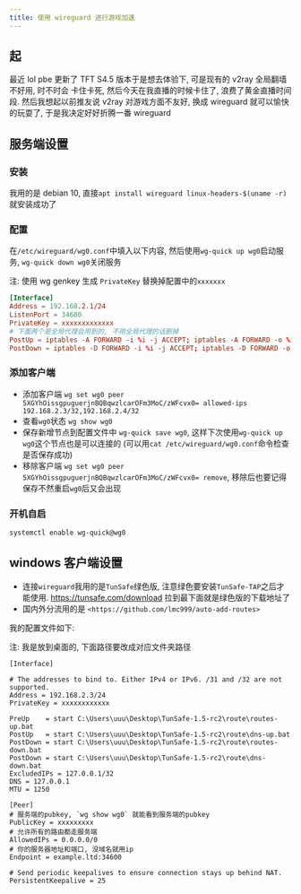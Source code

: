 ```yaml
---
title: 使用 wireguard 进行游戏加速
---
```


## 起

最近 lol pbe 更新了 TFT S4.5 版本于是想去体验下, 可是现有的 v2ray 全局翻墙不好用, 时不时会
卡住卡死, 然后今天在我直播的时候卡住了, 浪费了黄金直播时间段. 然后我想起以前推友说 v2ray 对游戏方面不友好,
换成 wireguard 就可以愉快的玩耍了, 于是我决定好好折腾一番 wireguard

## 服务端设置

### 安装

我用的是 debian 10, 直接`apt install wireguard linux-headers-$(uname -r)`就安装成功了

### 配置

在`/etc/wireguard/wg0.conf`中填入以下内容, 然后使用`wg-quick up wg0`启动服务, `wg-quick down wg0`关闭服务

注: 使用 wg genkey 生成 `PrivateKey` 替换掉配置中的`xxxxxxx`

```conf
[Interface]
Address = 192.168.2.1/24
ListenPort = 34600
PrivateKey = xxxxxxxxxxxxx
# 下面两个是全局代理会用到的, 不用全局代理的话删掉
PostUp = iptables -A FORWARD -i %i -j ACCEPT; iptables -A FORWARD -o %i -j ACCEPT; iptables -t nat -A POSTROUTING -s 192.168.2.0/24 -o eth0 -j MASQUERADE
PostDown = iptables -D FORWARD -i %i -j ACCEPT; iptables -D FORWARD -o %i -j ACCEPT; iptables -t nat -D POSTROUTING -s 192.168.2.0/24 -o eth0 -j MASQUERADE
```

### 添加客户端

- 添加客户端 `wg set wg0 peer 5XGYhOissgpuguerjnBQBqwzlcarOFm3MoC/zWFcvx0= allowed-ips 192.168.2.3/32,192.168.2.4/32`
- 查看`wg0`状态 `wg show wg0`
- 保存新增节点到配置文件中 `wg-quick save wg0`, 这样下次使用`wg-quick up wg0`这个节点也是可以连接的 (可以用`cat /etc/wireguard/wg0.conf`命令检查是否保存成功)
- 移除客户端 `wg set wg0 peer 5XGYhOissgpuguerjnBQBqwzlcarOFm3MoC/zWFcvx0= remove`, 移除后也要记得保存不然重启`wg0`后又会出现

### 开机自启

```sh
systemctl enable wg-quick@wg0
```

## windows 客户端设置

- 连接`wireguard`我用的是`TunSafe`绿色版, 注意绿色要安装`TunSafe-TAP`之后才能使用. <https://tunsafe.com/download> 拉到最下面就是绿色版的下载地址了
- 国内外分流用的是 `<https://github.com/lmc999/auto-add-routes>`

我的配置文件如下:

注: 我是放到桌面的, 下面路径要改成对应文件夹路径

```
[Interface]

# The addresses to bind to. Either IPv4 or IPv6. /31 and /32 are not supported.
Address = 192.168.2.3/24
PrivateKey = xxxxxxxxxxxx

PreUp    = start C:\Users\uuu\Desktop\TunSafe-1.5-rc2\route\routes-up.bat
PostUp   = start C:\Users\uuu\Desktop\TunSafe-1.5-rc2\route\dns-up.bat
PostDown = start C:\Users\uuu\Desktop\TunSafe-1.5-rc2\route\routes-down.bat
PostDown = start C:\Users\uuu\Desktop\TunSafe-1.5-rc2\route\dns-down.bat
ExcludedIPs = 127.0.0.1/32
DNS = 127.0.0.1
MTU = 1250

[Peer]
# 服务端的pubkey, `wg show wg0` 就能看到服务端的pubkey
PublicKey = xxxxxxxxx
# 允许所有的路由都走服务端
AllowedIPs = 0.0.0.0/0
# 你的服务器地址和端口, 没域名就用ip
Endpoint = example.ltd:34600

# Send periodic keepalives to ensure connection stays up behind NAT.
PersistentKeepalive = 25
```
